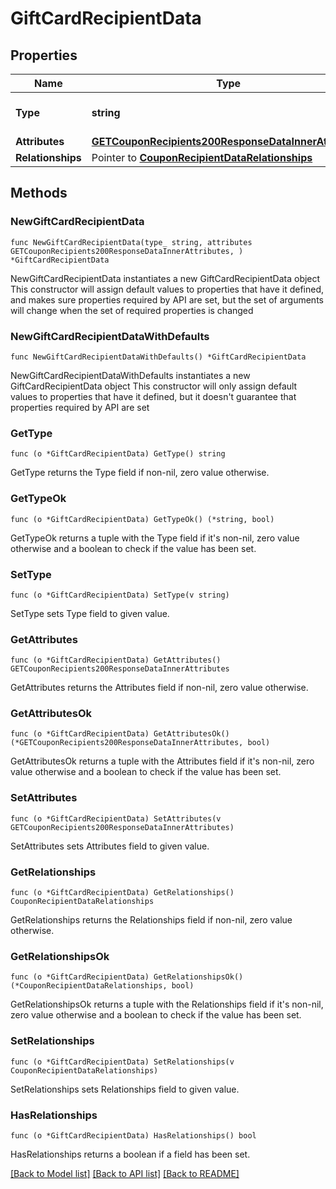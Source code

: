 # GiftCardRecipientData

## Properties

Name | Type | Description | Notes
------------ | ------------- | ------------- | -------------
**Type** | **string** | The resource&#39;s type | 
**Attributes** | [**GETCouponRecipients200ResponseDataInnerAttributes**](GETCouponRecipients200ResponseDataInnerAttributes.md) |  | 
**Relationships** | Pointer to [**CouponRecipientDataRelationships**](CouponRecipientDataRelationships.md) |  | [optional] 

## Methods

### NewGiftCardRecipientData

`func NewGiftCardRecipientData(type_ string, attributes GETCouponRecipients200ResponseDataInnerAttributes, ) *GiftCardRecipientData`

NewGiftCardRecipientData instantiates a new GiftCardRecipientData object
This constructor will assign default values to properties that have it defined,
and makes sure properties required by API are set, but the set of arguments
will change when the set of required properties is changed

### NewGiftCardRecipientDataWithDefaults

`func NewGiftCardRecipientDataWithDefaults() *GiftCardRecipientData`

NewGiftCardRecipientDataWithDefaults instantiates a new GiftCardRecipientData object
This constructor will only assign default values to properties that have it defined,
but it doesn't guarantee that properties required by API are set

### GetType

`func (o *GiftCardRecipientData) GetType() string`

GetType returns the Type field if non-nil, zero value otherwise.

### GetTypeOk

`func (o *GiftCardRecipientData) GetTypeOk() (*string, bool)`

GetTypeOk returns a tuple with the Type field if it's non-nil, zero value otherwise
and a boolean to check if the value has been set.

### SetType

`func (o *GiftCardRecipientData) SetType(v string)`

SetType sets Type field to given value.


### GetAttributes

`func (o *GiftCardRecipientData) GetAttributes() GETCouponRecipients200ResponseDataInnerAttributes`

GetAttributes returns the Attributes field if non-nil, zero value otherwise.

### GetAttributesOk

`func (o *GiftCardRecipientData) GetAttributesOk() (*GETCouponRecipients200ResponseDataInnerAttributes, bool)`

GetAttributesOk returns a tuple with the Attributes field if it's non-nil, zero value otherwise
and a boolean to check if the value has been set.

### SetAttributes

`func (o *GiftCardRecipientData) SetAttributes(v GETCouponRecipients200ResponseDataInnerAttributes)`

SetAttributes sets Attributes field to given value.


### GetRelationships

`func (o *GiftCardRecipientData) GetRelationships() CouponRecipientDataRelationships`

GetRelationships returns the Relationships field if non-nil, zero value otherwise.

### GetRelationshipsOk

`func (o *GiftCardRecipientData) GetRelationshipsOk() (*CouponRecipientDataRelationships, bool)`

GetRelationshipsOk returns a tuple with the Relationships field if it's non-nil, zero value otherwise
and a boolean to check if the value has been set.

### SetRelationships

`func (o *GiftCardRecipientData) SetRelationships(v CouponRecipientDataRelationships)`

SetRelationships sets Relationships field to given value.

### HasRelationships

`func (o *GiftCardRecipientData) HasRelationships() bool`

HasRelationships returns a boolean if a field has been set.


[[Back to Model list]](../README.md#documentation-for-models) [[Back to API list]](../README.md#documentation-for-api-endpoints) [[Back to README]](../README.md)


